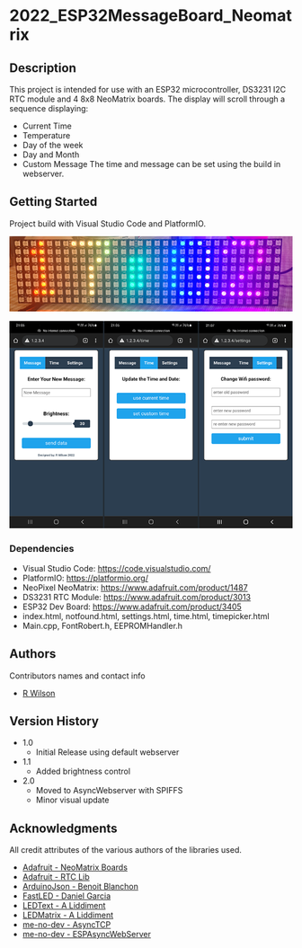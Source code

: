 # 2022_ESP32MessageBoard_Neomatrix

## Description
This project is intended for use with an ESP32 microcontroller, DS3231 I2C RTC module and 4 8x8 NeoMatrix boards.
The display will scroll through a sequence displaying:
* Current Time
* Temperature
* Day of the week
* Day and Month
* Custom Message
The time and message can be set using the build in webserver.

## Getting Started
Project build with Visual Studio Code and PlatformIO.

![Matrix Display](https://github.com/VostroDev/2022_ESP32MessageBoard_Neomatrix/blob/master/doc/matrix.png)

![Web Server](https://github.com/VostroDev/2022_ESP32MessageBoard_Neomatrix/blob/V2.0/docs/webserver_v2.png)

### Dependencies
* Visual Studio Code: https://code.visualstudio.com/
* PlatformIO: https://platformio.org/
* NeoPixel NeoMatrix: https://www.adafruit.com/product/1487
* DS3231 RTC Module: https://www.adafruit.com/product/3013
* ESP32 Dev Board: https://www.adafruit.com/product/3405
* index.html, notfound.html, settings.html, time.html, timepicker.html 
* Main.cpp, FontRobert.h, EEPROMHandler.h


## Authors

Contributors names and contact info

* [R Wilson](vostrodev@gmail.com)  

## Version History

* 1.0
    * Initial Release using default webserver
* 1.1
    * Added brightness control
* 2.0
    * Moved to AsyncWebserver with SPIFFS
    * Minor visual update
    
## Acknowledgments

All credit attributes of the various authors of the libraries used.

* [Adafruit - NeoMatrix Boards](https://www.adafruit.com/product/1487)
* [Adafruit - RTC Lib](https://github.com/adafruit/RTClib)
* [ArduinoJson - Benoit Blanchon](https://arduinojson.org)
* [FastLED - Daniel Garcia](https://fastled.io)
* [LEDText - A Liddiment](https://github.com/AaronLiddiment/LEDText)
* [LEDMatrix - A Liddiment](https://github.com/AaronLiddiment/LEDMatrix)
* [me-no-dev - AsyncTCP](https://github.com/me-no-dev/AsyncTCP)
* [me-no-dev - ESPAsyncWebServer](https://github.com/me-no-dev/ESPAsyncWebServer)
